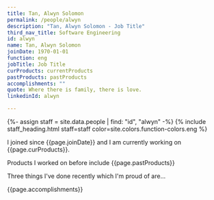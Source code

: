 ```yaml
---
title: Tan, Alwyn Solomon
permalink: /people/alwyn
description: "Tan, Alwyn Solomon - Job Title"
third_nav_title: Software Engineering
id: alwyn
name: Tan, Alwyn Solomon
joinDate: 1970-01-01
function: eng
jobTitle: Job Title
curProducts: currentProducts
pastProducts: pastProducts
accomplishments: ""
quote: Where there is family, there is love.
linkedinId: alwyn

---
```


{%- assign staff = site.data.people | find: "id", "alwyn" -%}
{% include staff_heading.html staff=staff color=site.colors.function-colors.eng %}

<p>I joined since {{page.joinDate}} and I am currently working on {{page.curProducts}}.</p>

<p>Products I worked on before include {{page.pastProducts}}</p>

<p>Three things I've done recently which I'm proud of are...</p>
{{page.accomplishments}}
